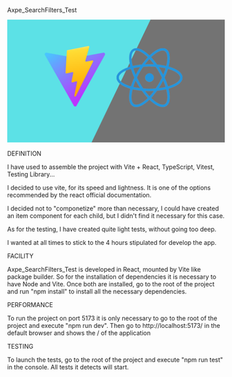 Axpe_SearchFilters_Test

![Alt text](./public/vite_react.png)

DEFINITION

I have used to assemble the project with Vite + React, TypeScript, Vitest, Testing Library...

I decided to use vite, for its speed and lightness. It is one of the options recommended by the react official documentation.

I decided not to "componetize" more than necessary, I could have created an item component for each child, but I didn't find it necessary for this case.

As for the testing, I have created quite light tests, without going too deep.

I wanted at all times to stick to the 4 hours stipulated for develop the app.

FACILITY

Axpe_SearchFilters_Test is developed in React, mounted by Vite like package builder. So for the installation of dependencies it is necessary to have Node and Vite. Once both are installed, go to the root of the project and run "npm install" to install all the necessary dependencies.

PERFORMANCE

To run the project on port 5173 it is only necessary to go to the root of the project and execute "npm run dev". Then go to http://localhost:5173/ in the default browser and shows the / of the application

TESTING

To launch the tests, go to the root of the project and execute "npm run test" in the console. All tests it detects will start.
